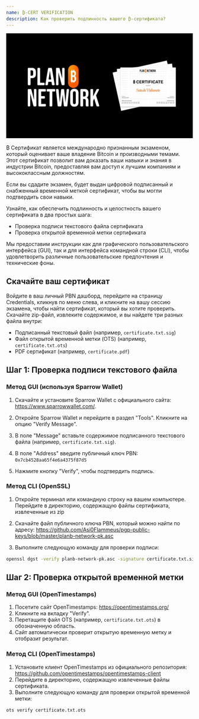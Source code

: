 ```yaml
---
name: ₿-CERT VERIFICATION
description: Как проверить подлинность вашего ₿-сертификата?
---
```


![cover](assets/cover.webp)

₿ Сертификат является международно признанным экзаменом, который оценивает ваше владение Bitcoin и производными темами. Этот сертификат позволит вам доказать ваши навыки и знания в индустрии Bitcoin, предоставляя вам доступ к лучшим компаниям и высококлассным должностям.

Если вы сдадите экзамен, будет выдан цифровой подписанный и снабженный временной меткой сертификат, чтобы вы могли подтвердить свои навыки.

Узнайте, как обеспечить подлинность и целостность вашего сертификата в два простых шага:

- Проверка подписи текстового файла сертификата
- Проверка открытой временной метки сертификата

Мы предоставим инструкции как для графического пользовательского интерфейса (GUI), так и для интерфейса командной строки (CLI), чтобы удовлетворить различные пользовательские предпочтения и технические фоны.

## Скачайте ваш сертификат

Войдите в ваш личный PBN дашборд, перейдите на страницу Credentials, кликнув по меню слева, и кликните на вашу сессию экзамена, чтобы найти сертификат, который вы хотите проверить.
Скачайте zip-файл, извлеките содержимое, и вы найдете три разных файла внутри:

- Подписанный текстовый файл (например, `certificate.txt.sig`)
- Файл открытой временной метки (OTS) (например, `certificate.txt.ots`)
- PDF сертификат (например, `certificate.pdf`)

## Шаг 1: Проверка подписи текстового файла

### Метод GUI (используя Sparrow Wallet)

1. Скачайте и установите Sparrow Wallet с официального сайта: https://www.sparrowwallet.com/.

2. Откройте Sparrow Wallet и перейдите в раздел "Tools".
   Кликните на опцию "Verify Message".

3. В поле "Message" вставьте содержимое подписанного текстового файла (например, `certificate.txt.sig`).

4. В поле "Address" введите публичный ключ PBN: `0x7cb4528aa65f4e6a4375f87d5`

5. Нажмите кнопку "Verify", чтобы подтвердить подпись.

### Метод CLI (OpenSSL)

1. Откройте терминал или командную строку на вашем компьютере.
   Перейдите в директорию, содержащую файлы сертификата, извлеченные из zip

2. Скачайте файл публичного ключа PBN, который можно найти по адресу: https://github.com/Asi0Flammeus/pgp-public-keys/blob/master/planb-network-pk.asc

3. Выполните следующую команду для проверки подписи:

```bash
openssl dgst -verify planb-network-pk.asc -signature certificate.txt.sig certificate.txt
```

## Шаг 2: Проверка открытой временной метки

### Метод GUI (OpenTimestamps)

1. Посетите сайт OpenTimestamps: https://opentimestamps.org/
2. Кликните на вкладку "Verify".
3. Перетащите файл OTS (например, `certificate.txt.ots`) в обозначенную область.
4. Сайт автоматически проверит открытую временную метку и отобразит результат.

### Метод CLI (OpenTimestamps)

1. Установите клиент OpenTimestamps из официального репозитория: https://github.com/opentimestamps/opentimestamps-client
2. Перейдите в директорию, содержащую извлеченные файлы сертификата.
3. Выполните следующую команду для проверки открытой временной метки:

```bash
ots verify certificate.txt.ots
```